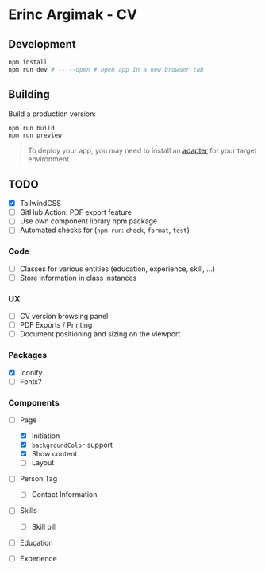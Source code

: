 # Erinc Argimak - CV

## Development

```bash
npm install
npm run dev # -- --open # open app in a new browser tab
```

## Building

Build a production version:

```bash
npm run build
npm run preview
```

> To deploy your app, you may need to install an [adapter](https://kit.svelte.dev/docs/adapters) for your target environment.

## TODO

- [x] TailwindCSS
- [ ] GitHub Action: PDF export feature
- [ ] Use own component library npm package
- [ ] Automated checks for (`npm run`: `check`, `format`, `test`)

### Code

- [ ] Classes for various entities (education, experience, skill, ...)
- [ ] Store information in class instances

### UX

- [ ] CV version browsing panel
- [ ] PDF Exports / Printing
- [ ] Document positioning and sizing on the viewport

### Packages

- [x] Iconify
- [ ] Fonts?

### Components

- [ ] Page
  - [x] Initiation
  - [x] `backgroundColor` support
  - [x] Show content
  - [ ] Layout

- [ ] Person Tag
  - [ ] Contact Information

- [ ] Skills
  - [ ] Skill pill

- [ ] Education

- [ ] Experience
